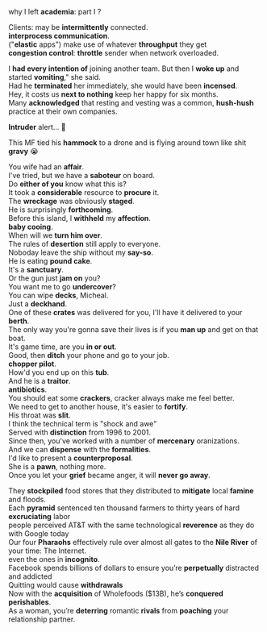 why I left **academia**: part I ?   

Clients: may be **intermittently** connected.   
**interprocess communication**.   
("**elastic** apps") make use of whatever **throughput** they get  
**congestion control**: **throttle** sender when network overloaded.   
  
I **had every intention of** joining another team. But then I **woke up** and started **vomiting**," she said.    
Had he **terminated** her immediately, she would have been **incensed**.    
Hey, it costs us **next to nothing** keep her happy for six months.    
Many **acknowledged** that resting and vesting was a common, **hush-hush** practice at their own companies.    
  
**Intruder** alert... 🐳     
  
This MF tied his **hammock** to a drone and is flying around town like shit **gravy** 😭    
  
You wife had an **affair**.     
I've tried, but we have a **saboteur** on board.    
Do **either of you** know what this is?   
It took a **considerable** resource to **procure** it.   
The **wreckage** was obviously **staged**.   
He is surprisingly **forthcoming**.   
Before this island, I **withheld** my **affection**.    
**baby cooing**.   
When will we **turn him over**.   
The rules of **desertion** still apply to everyone.   
Noboday leave the ship without my **say-so**.   
He is eating **pound cake**.   
It's a **sanctuary**.   
Or the gun just **jam on** you?   
You want me to go **undercover**?   
You can wipe **decks**, Micheal.   
Just a **deckhand**.   
One of these **crates** was delivered for you, I'll have it delivered to your **berth**.   
The only way you're gonna save their lives is if you **man up** and get on that boat.   
It's game time, are you **in or out**.   
Good, then **ditch** your phone and go to your job.   
**chopper pilot**.   
How'd you end up on this **tub**.   
And he is a **traitor**.   
**antibiotics**.   
You should eat some **crackers**, cracker always make me feel better.   
We need to get to another house, it's easier to **fortify**.   
His throat was **slit**.   
I think the technical term is "shock and awe"   
Served with **distinction** from 1996 to 2001.   
Since then, you've worked with a number of **mercenary** oranizations.   
And we can **dispense** with the **formalities**.   
I'd like to present a **counterproposal**.   
She is a **pawn**, nothing more.    
Once you let your **grief** became anger, it will **never go away**.   
  
They **stockpiled** food stores that they distributed to **mitigate** local **famine** and floods.   
Each **pyramid** sentenced ten thousand farmers to thirty years of hard **excruciating** labor  
people perceived AT&T with the same technological **reverence** as they do with Google today   
Our four **Pharaohs** effectively rule over almost all gates to the **Nile River** of your time: The Internet.  
even the ones in **incognito**.   
Facebook spends billions of dollars to ensure you’re **perpetually** distracted and addicted  
Quitting would cause **withdrawals**  
Now with the **acquisition** of Wholefoods ($13B), he’s **conquered** **perishables**.   
As a woman, you’re **deterring** romantic **rivals** from **poaching** your relationship partner.  
  
